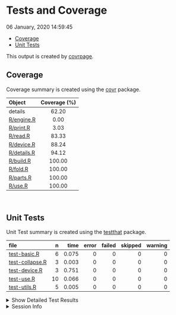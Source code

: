 Tests and Coverage
================
06 January, 2020 14:59:45

  - [Coverage](#coverage)
  - [Unit Tests](#unit-tests)

This output is created by
[covrpage](https://github.com/metrumresearchgroup/covrpage).

## Coverage

Coverage summary is created using the
[covr](https://github.com/r-lib/covr) package.

| Object                        | Coverage (%) |
| :---------------------------- | :----------: |
| details                       |    62.20     |
| [R/engine.R](../R/engine.R)   |     0.00     |
| [R/print.R](../R/print.R)     |     3.03     |
| [R/read.R](../R/read.R)       |    83.33     |
| [R/device.R](../R/device.R)   |    88.24     |
| [R/details.R](../R/details.R) |    94.12     |
| [R/build.R](../R/build.R)     |    100.00    |
| [R/fold.R](../R/fold.R)       |    100.00    |
| [R/parts.R](../R/parts.R)     |    100.00    |
| [R/use.R](../R/use.R)         |    100.00    |

<br>

## Unit Tests

Unit Test summary is created using the
[testthat](https://github.com/r-lib/testthat) package.

| file                                        |  n |  time | error | failed | skipped | warning |
| :------------------------------------------ | -: | ----: | ----: | -----: | ------: | ------: |
| [test-basic.R](testthat/test-basic.R)       |  6 | 0.075 |     0 |      0 |       0 |       0 |
| [test-collapse.R](testthat/test-collapse.R) |  3 | 0.003 |     0 |      0 |       0 |       0 |
| [test-device.R](testthat/test-device.R)     |  3 | 0.751 |     0 |      0 |       0 |       0 |
| [test-use.R](testthat/test-use.R)           | 10 | 0.066 |     0 |      0 |       0 |       0 |
| [test-utils.R](testthat/test-utils.R)       |  5 | 0.005 |     0 |      0 |       0 |       0 |

<details closed>

<summary> Show Detailed Test Results </summary>

| file                                                | context     | test                            | status | n |  time |
| :-------------------------------------------------- | :---------- | :------------------------------ | :----- | -: | ----: |
| [test-basic.R](testthat/test-basic.R#L6_L9)         | basic       | basic: empty                    | PASS   | 1 | 0.047 |
| [test-basic.R](testthat/test-basic.R#L13_L16)       | basic       | basic: object                   | PASS   | 1 | 0.012 |
| [test-basic.R](testthat/test-basic.R#L20_L23)       | basic       | basic: dots                     | PASS   | 1 | 0.011 |
| [test-basic.R](testthat/test-basic.R#L27_L30)       | basic       | basic: file                     | PASS   | 1 | 0.002 |
| [test-basic.R](testthat/test-basic.R#L34_L37)       | basic       | basic: non file singleton       | PASS   | 1 | 0.001 |
| [test-basic.R](testthat/test-basic.R#L41_L44)       | basic       | basic: no lang                  | PASS   | 1 | 0.002 |
| [test-collapse.R](testthat/test-collapse.R#L6_L9)   | fold        | fold methods: close             | PASS   | 1 | 0.001 |
| [test-collapse.R](testthat/test-collapse.R#L13_L16) | fold        | fold methods: open default      | PASS   | 1 | 0.001 |
| [test-collapse.R](testthat/test-collapse.R#L20_L23) | fold        | fold methods: open with summary | PASS   | 1 | 0.001 |
| [test-device.R](testthat/test-device.R#L16)         | device      | using device: device flag       | PASS   | 1 | 0.001 |
| [test-device.R](testthat/test-device.R#L20)         | device      | using device: device png        | PASS   | 1 | 0.001 |
| [test-device.R](testthat/test-device.R#L25)         | device      | using device: device upload     | PASS   | 1 | 0.749 |
| [test-use.R](testthat/test-use.R#L8_L10)            | use details | bad path: suggests              | PASS   | 1 | 0.009 |
| [test-use.R](testthat/test-use.R#L20_L23)           | use details | default: suggests               | PASS   | 1 | 0.006 |
| [test-use.R](testthat/test-use.R#L27_L30)           | use details | default: RdMacros               | PASS   | 1 | 0.005 |
| [test-use.R](testthat/test-use.R#L35_L38)           | use details | default: Roxygen                | PASS   | 1 | 0.007 |
| [test-use.R](testthat/test-use.R#L50_L53)           | use details | single fields: suggests         | PASS   | 1 | 0.006 |
| [test-use.R](testthat/test-use.R#L61_L64)           | use details | single fields: RdMacros         | PASS   | 1 | 0.005 |
| [test-use.R](testthat/test-use.R#L72_L75)           | use details | single fields: Roxygen          | PASS   | 1 | 0.005 |
| [test-use.R](testthat/test-use.R#L83_L86)           | use details | single fields: Roxygen FALSE    | PASS   | 1 | 0.005 |
| [test-use.R](testthat/test-use.R#L102)              | use details | import: suggests empty          | PASS   | 1 | 0.007 |
| [test-use.R](testthat/test-use.R#L106)              | use details | import: suggests empty          | PASS   | 1 | 0.011 |
| [test-utils.R](testthat/test-utils.R#L6_L9)         | utilities   | utilities: tooltip default      | PASS   | 1 | 0.001 |
| [test-utils.R](testthat/test-utils.R#L13_L16)       | utilities   | utilities: tooltip with text    | PASS   | 1 | 0.001 |
| [test-utils.R](testthat/test-utils.R#L21_L24)       | utilities   | utilities: summary default      | PASS   | 1 | 0.001 |
| [test-utils.R](testthat/test-utils.R#L28_L31)       | utilities   | utilities: state open           | PASS   | 1 | 0.001 |
| [test-utils.R](testthat/test-utils.R#L35_L38)       | utilities   | utilities: state closed         | PASS   | 1 | 0.001 |

</details>

<details>

<summary> Session Info </summary>

| Field    | Value                               |                                                                                                                                                                                                                                                                 |
| :------- | :---------------------------------- | --------------------------------------------------------------------------------------------------------------------------------------------------------------------------------------------------------------------------------------------------------------- |
| Version  | R version 3.6.2 (2019-12-12)        |                                                                                                                                                                                                                                                                 |
| Platform | x86\_64-apple-darwin15.6.0 (64-bit) | <a href="https://github.com/yonicd/details/commit/485b9a1bc342733e7fd97c3f11aed0f25fba9704/checks" target="_blank"><span title="Built on Github Actions">![](https://github.com/metrumresearchgroup/covrpage/blob/actions/inst/logo/gh.png?raw=true)</span></a> |
| Running  | macOS Catalina 10.15.1              |                                                                                                                                                                                                                                                                 |
| Language | en\_US                              |                                                                                                                                                                                                                                                                 |
| Timezone | UTC                                 |                                                                                                                                                                                                                                                                 |

| Package  | Version |
| :------- | :------ |
| testthat | 2.3.1   |
| covr     | 3.3.2   |
| covrpage | 0.0.71  |

</details>

<!--- Final Status : pass --->
